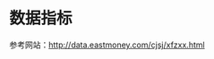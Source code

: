 数据指标
===

参考网站：http://data.eastmoney.com/cjsj/xfzxx.html


<!--stackedit_data:
eyJoaXN0b3J5IjpbLTQwMzczMDcxXX0=
-->

